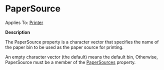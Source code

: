 




<h1 class="heading"><span class="name">PaperSource</span></h1>

Applies To: [Printer](../a-z/printer.md)


**Description**


The PaperSource property is a character vector that specifies the name of the paper bin to be used as the paper source for printing.


An empty character vector (the default) means the default bin, Otherwise, PaperSource must be a member of the [PaperSources](../a-z/papersources.md) property.



